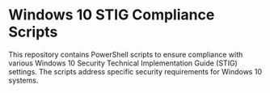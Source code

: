 # Windows 10 STIG Compliance Scripts

This repository contains PowerShell scripts to ensure compliance with various Windows 10 Security Technical Implementation Guide (STIG) settings. The scripts address specific security requirements for Windows 10 systems.


